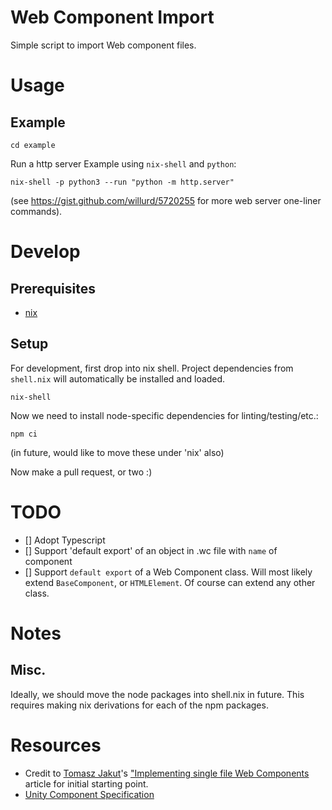 # Web Component Import

Simple script to import Web component files.

# Usage

## Example

```
cd example
```

Run a http server
Example using `nix-shell` and `python`:

```
nix-shell -p python3 --run "python -m http.server"
```

(see https://gist.github.com/willurd/5720255 for more web server one-liner commands).

# Develop

## Prerequisites

- [nix](https://nixos.org/nix/)

## Setup

For development, first drop into nix shell. Project dependencies from `shell.nix` will automatically be installed and loaded.

```
nix-shell
```

Now we need to install node-specific dependencies for linting/testing/etc.:

```
npm ci
```

(in future, would like to move these under 'nix' also)

Now make a pull request, or two :)

# TODO

- [] Adopt Typescript
- [] Support 'default export' of an object in .wc file with `name` of component
- [] Support `default export` of a Web Component class. Will most likely extend `BaseComponent`, or `HTMLElement`. Of course can extend any other class.

# Notes

## Misc.

Ideally, we should move the node packages into shell.nix in future.
This requires making nix derivations for each of the npm packages.

# Resources

- Credit to [Tomasz Jakut](https://medium.com/@ComandeerPL?source=post_page-----22adeaa0cd17----------------------)'s ["Implementing single file Web Components](https://medium.com/content-uneditable/implementing-single-file-web-components-22adeaa0cd17) article for initial starting point.
- [Unity Component Specification](https://github.com/TheLarkInn/unity-component-specification)
